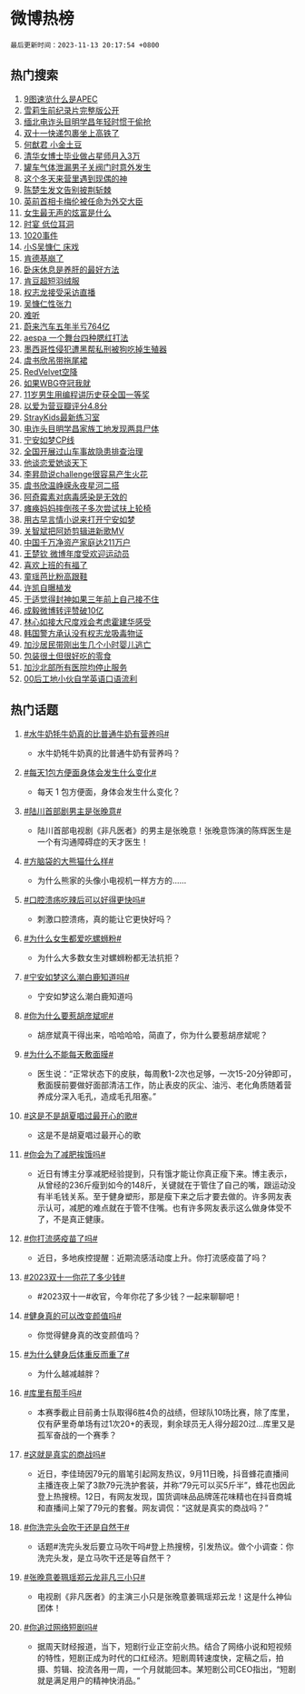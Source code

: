# 微博热榜

`最后更新时间：2023-11-13 20:17:54 +0800`

## 热门搜索

1. [9图速览什么是APEC](https://m.weibo.cn/search?containerid=100103type%3D1%26t%3D10%26q%3D%239%E5%9B%BE%E9%80%9F%E8%A7%88%E4%BB%80%E4%B9%88%E6%98%AFAPEC%23&stream_entry_id=51&isnewpage=1&extparam=seat%3D1%26q%3D%25239%25E5%259B%25BE%25E9%2580%259F%25E8%25A7%2588%25E4%25BB%2580%25E4%25B9%2588%25E6%2598%25AFAPEC%2523%26filter_type%3Drealtimehot%26cate%3D10103%26dgr%3D0%26stream_entry_id%3D51%26c_type%3D51%26pos%3D0%26display_time%3D1699877872%26pre_seqid%3D1699877872639011538199)
1. [雪莉生前纪录片完整版公开](https://m.weibo.cn/search?containerid=100103type%3D1%26t%3D10%26q%3D%23%E9%9B%AA%E8%8E%89%E7%94%9F%E5%89%8D%E7%BA%AA%E5%BD%95%E7%89%87%E5%AE%8C%E6%95%B4%E7%89%88%E5%85%AC%E5%BC%80%23&stream_entry_id=31&isnewpage=1&extparam=seat%3D1%26filter_type%3Drealtimehot%26lcate%3D5001%26realpos%3D1%26c_type%3D31%26q%3D%2523%25E9%259B%25AA%25E8%258E%2589%25E7%2594%259F%25E5%2589%258D%25E7%25BA%25AA%25E5%25BD%2595%25E7%2589%2587%25E5%25AE%258C%25E6%2595%25B4%25E7%2589%2588%25E5%2585%25AC%25E5%25BC%2580%2523%26dgr%3D0%26cate%3D5001%26band_rank%3D1%26stream_entry_id%3D31%26flag%3D1%26pos%3D0%26display_time%3D1699877872%26pre_seqid%3D1699877872639011538199)
1. [缅北电诈头目明学昌年轻时惯于偷抢](https://m.weibo.cn/search?containerid=100103type%3D1%26t%3D10%26q%3D%23%E7%BC%85%E5%8C%97%E7%94%B5%E8%AF%88%E5%A4%B4%E7%9B%AE%E6%98%8E%E5%AD%A6%E6%98%8C%E5%B9%B4%E8%BD%BB%E6%97%B6%E6%83%AF%E4%BA%8E%E5%81%B7%E6%8A%A2%23&stream_entry_id=31&isnewpage=1&extparam=seat%3D1%26filter_type%3Drealtimehot%26lcate%3D5001%26realpos%3D2%26c_type%3D31%26q%3D%2523%25E7%25BC%2585%25E5%258C%2597%25E7%2594%25B5%25E8%25AF%2588%25E5%25A4%25B4%25E7%259B%25AE%25E6%2598%258E%25E5%25AD%25A6%25E6%2598%258C%25E5%25B9%25B4%25E8%25BD%25BB%25E6%2597%25B6%25E6%2583%25AF%25E4%25BA%258E%25E5%2581%25B7%25E6%258A%25A2%2523%26dgr%3D0%26cate%3D5001%26band_rank%3D2%26stream_entry_id%3D31%26flag%3D1%26pos%3D1%26display_time%3D1699877872%26pre_seqid%3D1699877872639011538199)
1. [双十一快递包裹坐上高铁了](https://m.weibo.cn/search?containerid=100103type%3D1%26t%3D10%26q%3D%23%E5%8F%8C%E5%8D%81%E4%B8%80%E5%BF%AB%E9%80%92%E5%8C%85%E8%A3%B9%E5%9D%90%E4%B8%8A%E9%AB%98%E9%93%81%E4%BA%86%23&stream_entry_id=31&isnewpage=1&extparam=seat%3D1%26filter_type%3Drealtimehot%26lcate%3D5001%26realpos%3D3%26c_type%3D31%26q%3D%2523%25E5%258F%258C%25E5%258D%2581%25E4%25B8%2580%25E5%25BF%25AB%25E9%2580%2592%25E5%258C%2585%25E8%25A3%25B9%25E5%259D%2590%25E4%25B8%258A%25E9%25AB%2598%25E9%2593%2581%25E4%25BA%2586%2523%26dgr%3D0%26cate%3D5001%26band_rank%3D3%26stream_entry_id%3D31%26flag%3D0%26pos%3D2%26display_time%3D1699877872%26pre_seqid%3D1699877872639011538199)
1. [何猷君 小金土豆](https://m.weibo.cn/search?containerid=100103type%3D1%26t%3D10%26q%3D%E4%BD%95%E7%8C%B7%E5%90%9B+%E5%B0%8F%E9%87%91%E5%9C%9F%E8%B1%86&stream_entry_id=31&isnewpage=1&extparam=seat%3D1%26filter_type%3Drealtimehot%26lcate%3D5001%26realpos%3D4%26c_type%3D31%26q%3D%25E4%25BD%2595%25E7%258C%25B7%25E5%2590%259B%2520%25E5%25B0%258F%25E9%2587%2591%25E5%259C%259F%25E8%25B1%2586%26dgr%3D0%26cate%3D5001%26band_rank%3D4%26stream_entry_id%3D31%26flag%3D1%26pos%3D3%26display_time%3D1699877872%26pre_seqid%3D1699877872639011538199)
1. [清华女博士毕业做占星师月入3万](https://m.weibo.cn/search?containerid=100103type%3D1%26t%3D10%26q%3D%23%E6%B8%85%E5%8D%8E%E5%A5%B3%E5%8D%9A%E5%A3%AB%E6%AF%95%E4%B8%9A%E5%81%9A%E5%8D%A0%E6%98%9F%E5%B8%88%E6%9C%88%E5%85%A53%E4%B8%87%23&stream_entry_id=31&isnewpage=1&extparam=seat%3D1%26filter_type%3Drealtimehot%26lcate%3D5001%26realpos%3D5%26c_type%3D31%26q%3D%2523%25E6%25B8%2585%25E5%258D%258E%25E5%25A5%25B3%25E5%258D%259A%25E5%25A3%25AB%25E6%25AF%2595%25E4%25B8%259A%25E5%2581%259A%25E5%258D%25A0%25E6%2598%259F%25E5%25B8%2588%25E6%259C%2588%25E5%2585%25A53%25E4%25B8%2587%2523%26dgr%3D0%26cate%3D5001%26band_rank%3D5%26stream_entry_id%3D31%26flag%3D2%26pos%3D4%26display_time%3D1699877872%26pre_seqid%3D1699877872639011538199)
1. [罐车气体泄漏男子关阀门时意外发生](https://m.weibo.cn/search?containerid=100103type%3D1%26t%3D10%26q%3D%23%E7%BD%90%E8%BD%A6%E6%B0%94%E4%BD%93%E6%B3%84%E6%BC%8F%E7%94%B7%E5%AD%90%E5%85%B3%E9%98%80%E9%97%A8%E6%97%B6%E6%84%8F%E5%A4%96%E5%8F%91%E7%94%9F%23&stream_entry_id=31&isnewpage=1&extparam=seat%3D1%26filter_type%3Drealtimehot%26lcate%3D5001%26realpos%3D6%26c_type%3D31%26q%3D%2523%25E7%25BD%2590%25E8%25BD%25A6%25E6%25B0%2594%25E4%25BD%2593%25E6%25B3%2584%25E6%25BC%258F%25E7%2594%25B7%25E5%25AD%2590%25E5%2585%25B3%25E9%2598%2580%25E9%2597%25A8%25E6%2597%25B6%25E6%2584%258F%25E5%25A4%2596%25E5%258F%2591%25E7%2594%259F%2523%26dgr%3D0%26cate%3D5001%26band_rank%3D6%26stream_entry_id%3D31%26flag%3D1%26pos%3D5%26display_time%3D1699877872%26pre_seqid%3D1699877872639011538199)
1. [这个冬天来营里遇到现偶的神](https://m.weibo.cn/search?containerid=100103type%3D1%26t%3D10%26q%3D%23%E8%BF%99%E4%B8%AA%E5%86%AC%E5%A4%A9%E6%9D%A5%E8%90%A5%E9%87%8C%E9%81%87%E5%88%B0%E7%8E%B0%E5%81%B6%E7%9A%84%E7%A5%9E%23&stream_entry_id=31&isnewpage=1&extparam=seat%3D1%26filter_type%3Drealtimehot%26lcate%3D5001%26adid%3D211419%26c_type%3D31%26q%3D%2523%25E8%25BF%2599%25E4%25B8%25AA%25E5%2586%25AC%25E5%25A4%25A9%25E6%259D%25A5%25E8%2590%25A5%25E9%2587%258C%25E9%2581%2587%25E5%2588%25B0%25E7%258E%25B0%25E5%2581%25B6%25E7%259A%2584%25E7%25A5%259E%2523%26dgr%3D0%26cate%3D5001%26band_rank%3D7%26stream_entry_id%3D31%26is_ad_pos%3D1%26pos%3D6%26display_time%3D1699877872%26pre_seqid%3D1699877872639011538199)
1. [陈楚生发文告别披荆斩棘](https://m.weibo.cn/search?containerid=100103type%3D1%26t%3D10%26q%3D%23%E9%99%88%E6%A5%9A%E7%94%9F%E5%8F%91%E6%96%87%E5%91%8A%E5%88%AB%E6%8A%AB%E8%8D%86%E6%96%A9%E6%A3%98%23&stream_entry_id=31&isnewpage=1&extparam=seat%3D1%26filter_type%3Drealtimehot%26lcate%3D5001%26realpos%3D7%26c_type%3D31%26q%3D%2523%25E9%2599%2588%25E6%25A5%259A%25E7%2594%259F%25E5%258F%2591%25E6%2596%2587%25E5%2591%258A%25E5%2588%25AB%25E6%258A%25AB%25E8%258D%2586%25E6%2596%25A9%25E6%25A3%2598%2523%26dgr%3D0%26cate%3D5001%26band_rank%3D7%26stream_entry_id%3D31%26flag%3D1%26pos%3D7%26display_time%3D1699877872%26pre_seqid%3D1699877872639011538199)
1. [英前首相卡梅伦被任命为外交大臣](https://m.weibo.cn/search?containerid=100103type%3D1%26t%3D10%26q%3D%23%E8%8B%B1%E5%89%8D%E9%A6%96%E7%9B%B8%E5%8D%A1%E6%A2%85%E4%BC%A6%E8%A2%AB%E4%BB%BB%E5%91%BD%E4%B8%BA%E5%A4%96%E4%BA%A4%E5%A4%A7%E8%87%A3%23&stream_entry_id=31&isnewpage=1&extparam=seat%3D1%26filter_type%3Drealtimehot%26lcate%3D5001%26realpos%3D8%26c_type%3D31%26q%3D%2523%25E8%258B%25B1%25E5%2589%258D%25E9%25A6%2596%25E7%259B%25B8%25E5%258D%25A1%25E6%25A2%2585%25E4%25BC%25A6%25E8%25A2%25AB%25E4%25BB%25BB%25E5%2591%25BD%25E4%25B8%25BA%25E5%25A4%2596%25E4%25BA%25A4%25E5%25A4%25A7%25E8%2587%25A3%2523%26dgr%3D0%26cate%3D5001%26band_rank%3D8%26stream_entry_id%3D31%26flag%3D1%26pos%3D8%26display_time%3D1699877872%26pre_seqid%3D1699877872639011538199)
1. [女生最无声的炫富是什么](https://m.weibo.cn/search?containerid=100103type%3D1%26t%3D10%26q%3D%E5%A5%B3%E7%94%9F%E6%9C%80%E6%97%A0%E5%A3%B0%E7%9A%84%E7%82%AB%E5%AF%8C%E6%98%AF%E4%BB%80%E4%B9%88&stream_entry_id=31&isnewpage=1&extparam=seat%3D1%26filter_type%3Drealtimehot%26lcate%3D5001%26realpos%3D9%26c_type%3D31%26q%3D%25E5%25A5%25B3%25E7%2594%259F%25E6%259C%2580%25E6%2597%25A0%25E5%25A3%25B0%25E7%259A%2584%25E7%2582%25AB%25E5%25AF%258C%25E6%2598%25AF%25E4%25BB%2580%25E4%25B9%2588%26dgr%3D0%26cate%3D5001%26band_rank%3D9%26stream_entry_id%3D31%26flag%3D1%26pos%3D9%26display_time%3D1699877872%26pre_seqid%3D1699877872639011538199)
1. [时宴 低位耳洞](https://m.weibo.cn/search?containerid=100103type%3D1%26t%3D10%26q%3D%E6%97%B6%E5%AE%B4+%E4%BD%8E%E4%BD%8D%E8%80%B3%E6%B4%9E&stream_entry_id=31&isnewpage=1&extparam=seat%3D1%26filter_type%3Drealtimehot%26lcate%3D5001%26realpos%3D10%26c_type%3D31%26q%3D%25E6%2597%25B6%25E5%25AE%25B4%2520%25E4%25BD%258E%25E4%25BD%258D%25E8%2580%25B3%25E6%25B4%259E%26dgr%3D0%26cate%3D5001%26band_rank%3D10%26stream_entry_id%3D31%26flag%3D1%26pos%3D10%26display_time%3D1699877872%26pre_seqid%3D1699877872639011538199)
1. [1020事件](https://m.weibo.cn/search?containerid=100103type%3D1%26t%3D10%26q%3D1020%E4%BA%8B%E4%BB%B6&stream_entry_id=31&isnewpage=1&extparam=seat%3D1%26filter_type%3Drealtimehot%26lcate%3D5001%26realpos%3D11%26c_type%3D31%26q%3D1020%25E4%25BA%258B%25E4%25BB%25B6%26dgr%3D0%26cate%3D5001%26band_rank%3D11%26stream_entry_id%3D31%26flag%3D2%26pos%3D11%26display_time%3D1699877872%26pre_seqid%3D1699877872639011538199)
1. [小S吴慷仁 床戏](https://m.weibo.cn/search?containerid=100103type%3D1%26t%3D10%26q%3D%E5%B0%8FS%E5%90%B4%E6%85%B7%E4%BB%81+%E5%BA%8A%E6%88%8F&stream_entry_id=31&isnewpage=1&extparam=seat%3D1%26filter_type%3Drealtimehot%26lcate%3D5001%26realpos%3D12%26c_type%3D31%26q%3D%25E5%25B0%258FS%25E5%2590%25B4%25E6%2585%25B7%25E4%25BB%2581%2520%25E5%25BA%258A%25E6%2588%258F%26dgr%3D0%26cate%3D5001%26band_rank%3D12%26stream_entry_id%3D31%26flag%3D2%26pos%3D12%26display_time%3D1699877872%26pre_seqid%3D1699877872639011538199)
1. [肯德基崩了](https://m.weibo.cn/search?containerid=100103type%3D1%26t%3D10%26q%3D%E8%82%AF%E5%BE%B7%E5%9F%BA%E5%B4%A9%E4%BA%86&stream_entry_id=31&isnewpage=1&extparam=seat%3D1%26filter_type%3Drealtimehot%26lcate%3D5001%26realpos%3D13%26c_type%3D31%26q%3D%25E8%2582%25AF%25E5%25BE%25B7%25E5%259F%25BA%25E5%25B4%25A9%25E4%25BA%2586%26dgr%3D0%26cate%3D5001%26band_rank%3D13%26stream_entry_id%3D31%26flag%3D0%26pos%3D13%26display_time%3D1699877872%26pre_seqid%3D1699877872639011538199)
1. [卧床休息是养肝的最好方法](https://m.weibo.cn/search?containerid=100103type%3D1%26t%3D10%26q%3D%23%E5%8D%A7%E5%BA%8A%E4%BC%91%E6%81%AF%E6%98%AF%E5%85%BB%E8%82%9D%E7%9A%84%E6%9C%80%E5%A5%BD%E6%96%B9%E6%B3%95%23&stream_entry_id=31&isnewpage=1&extparam=seat%3D1%26filter_type%3Drealtimehot%26lcate%3D5001%26realpos%3D14%26c_type%3D31%26q%3D%2523%25E5%258D%25A7%25E5%25BA%258A%25E4%25BC%2591%25E6%2581%25AF%25E6%2598%25AF%25E5%2585%25BB%25E8%2582%259D%25E7%259A%2584%25E6%259C%2580%25E5%25A5%25BD%25E6%2596%25B9%25E6%25B3%2595%2523%26dgr%3D0%26cate%3D5001%26band_rank%3D14%26stream_entry_id%3D31%26flag%3D1%26pos%3D14%26display_time%3D1699877872%26pre_seqid%3D1699877872639011538199)
1. [肯豆超短羽绒服](https://m.weibo.cn/search?containerid=100103type%3D1%26t%3D10%26q%3D%E8%82%AF%E8%B1%86%E8%B6%85%E7%9F%AD%E7%BE%BD%E7%BB%92%E6%9C%8D&stream_entry_id=31&isnewpage=1&extparam=seat%3D1%26filter_type%3Drealtimehot%26lcate%3D5001%26realpos%3D15%26c_type%3D31%26q%3D%25E8%2582%25AF%25E8%25B1%2586%25E8%25B6%2585%25E7%259F%25AD%25E7%25BE%25BD%25E7%25BB%2592%25E6%259C%258D%26dgr%3D0%26cate%3D5001%26band_rank%3D15%26stream_entry_id%3D31%26flag%3D1%26pos%3D15%26display_time%3D1699877872%26pre_seqid%3D1699877872639011538199)
1. [权志龙接受采访直播](https://m.weibo.cn/search?containerid=100103type%3D1%26t%3D10%26q%3D%23%E6%9D%83%E5%BF%97%E9%BE%99%E6%8E%A5%E5%8F%97%E9%87%87%E8%AE%BF%E7%9B%B4%E6%92%AD%23&stream_entry_id=31&isnewpage=1&extparam=seat%3D1%26filter_type%3Drealtimehot%26lcate%3D5001%26realpos%3D16%26c_type%3D31%26q%3D%2523%25E6%259D%2583%25E5%25BF%2597%25E9%25BE%2599%25E6%258E%25A5%25E5%258F%2597%25E9%2587%2587%25E8%25AE%25BF%25E7%259B%25B4%25E6%2592%25AD%2523%26dgr%3D0%26cate%3D5001%26band_rank%3D16%26stream_entry_id%3D31%26flag%3D1%26pos%3D16%26display_time%3D1699877872%26pre_seqid%3D1699877872639011538199)
1. [吴慷仁性张力](https://m.weibo.cn/search?containerid=100103type%3D1%26t%3D10%26q%3D%E5%90%B4%E6%85%B7%E4%BB%81%E6%80%A7%E5%BC%A0%E5%8A%9B&stream_entry_id=31&isnewpage=1&extparam=seat%3D1%26filter_type%3Drealtimehot%26lcate%3D5001%26realpos%3D17%26c_type%3D31%26q%3D%25E5%2590%25B4%25E6%2585%25B7%25E4%25BB%2581%25E6%2580%25A7%25E5%25BC%25A0%25E5%258A%259B%26dgr%3D0%26cate%3D5001%26band_rank%3D17%26stream_entry_id%3D31%26flag%3D1%26pos%3D17%26display_time%3D1699877872%26pre_seqid%3D1699877872639011538199)
1. [难听](https://m.weibo.cn/search?containerid=100103type%3D1%26t%3D10%26q%3D%E9%9A%BE%E5%90%AC&stream_entry_id=31&isnewpage=1&extparam=seat%3D1%26filter_type%3Drealtimehot%26lcate%3D5001%26realpos%3D18%26c_type%3D31%26q%3D%25E9%259A%25BE%25E5%2590%25AC%26dgr%3D0%26cate%3D5001%26band_rank%3D18%26stream_entry_id%3D31%26flag%3D0%26pos%3D18%26display_time%3D1699877872%26pre_seqid%3D1699877872639011538199)
1. [蔚来汽车五年半亏764亿](https://m.weibo.cn/search?containerid=100103type%3D1%26t%3D10%26q%3D%23%E8%94%9A%E6%9D%A5%E6%B1%BD%E8%BD%A6%E4%BA%94%E5%B9%B4%E5%8D%8A%E4%BA%8F764%E4%BA%BF%23&stream_entry_id=31&isnewpage=1&extparam=seat%3D1%26filter_type%3Drealtimehot%26lcate%3D5001%26realpos%3D19%26c_type%3D31%26q%3D%2523%25E8%2594%259A%25E6%259D%25A5%25E6%25B1%25BD%25E8%25BD%25A6%25E4%25BA%2594%25E5%25B9%25B4%25E5%258D%258A%25E4%25BA%258F764%25E4%25BA%25BF%2523%26dgr%3D0%26cate%3D5001%26band_rank%3D19%26stream_entry_id%3D31%26flag%3D1%26pos%3D19%26display_time%3D1699877872%26pre_seqid%3D1699877872639011538199)
1. [aespa 一个舞台四种腮红打法](https://m.weibo.cn/search?containerid=100103type%3D1%26t%3D10%26q%3Daespa+%E4%B8%80%E4%B8%AA%E8%88%9E%E5%8F%B0%E5%9B%9B%E7%A7%8D%E8%85%AE%E7%BA%A2%E6%89%93%E6%B3%95&stream_entry_id=31&isnewpage=1&extparam=seat%3D1%26filter_type%3Drealtimehot%26lcate%3D5001%26realpos%3D20%26c_type%3D31%26q%3Daespa%2520%25E4%25B8%2580%25E4%25B8%25AA%25E8%2588%259E%25E5%258F%25B0%25E5%259B%259B%25E7%25A7%258D%25E8%2585%25AE%25E7%25BA%25A2%25E6%2589%2593%25E6%25B3%2595%26dgr%3D0%26cate%3D5001%26band_rank%3D20%26stream_entry_id%3D31%26flag%3D1%26pos%3D20%26display_time%3D1699877872%26pre_seqid%3D1699877872639011538199)
1. [墨西哥性侵犯遭黑帮私刑被狗吃掉生殖器](https://m.weibo.cn/search?containerid=100103type%3D1%26t%3D10%26q%3D%23%E5%A2%A8%E8%A5%BF%E5%93%A5%E6%80%A7%E4%BE%B5%E7%8A%AF%E9%81%AD%E9%BB%91%E5%B8%AE%E7%A7%81%E5%88%91%E8%A2%AB%E7%8B%97%E5%90%83%E6%8E%89%E7%94%9F%E6%AE%96%E5%99%A8%23&stream_entry_id=31&isnewpage=1&extparam=seat%3D1%26filter_type%3Drealtimehot%26lcate%3D5001%26realpos%3D21%26c_type%3D31%26q%3D%2523%25E5%25A2%25A8%25E8%25A5%25BF%25E5%2593%25A5%25E6%2580%25A7%25E4%25BE%25B5%25E7%258A%25AF%25E9%2581%25AD%25E9%25BB%2591%25E5%25B8%25AE%25E7%25A7%2581%25E5%2588%2591%25E8%25A2%25AB%25E7%258B%2597%25E5%2590%2583%25E6%258E%2589%25E7%2594%259F%25E6%25AE%2596%25E5%2599%25A8%2523%26dgr%3D0%26cate%3D5001%26band_rank%3D21%26stream_entry_id%3D31%26flag%3D2%26pos%3D21%26display_time%3D1699877872%26pre_seqid%3D1699877872639011538199)
1. [虞书欣吊带拖尾裙](https://m.weibo.cn/search?containerid=100103type%3D1%26t%3D10%26q%3D%23%E8%99%9E%E4%B9%A6%E6%AC%A3%E5%90%8A%E5%B8%A6%E6%8B%96%E5%B0%BE%E8%A3%99%23&stream_entry_id=31&isnewpage=1&extparam=seat%3D1%26filter_type%3Drealtimehot%26lcate%3D5001%26realpos%3D22%26c_type%3D31%26q%3D%2523%25E8%2599%259E%25E4%25B9%25A6%25E6%25AC%25A3%25E5%2590%258A%25E5%25B8%25A6%25E6%258B%2596%25E5%25B0%25BE%25E8%25A3%2599%2523%26dgr%3D0%26cate%3D5001%26band_rank%3D22%26stream_entry_id%3D31%26flag%3D1%26pos%3D22%26display_time%3D1699877872%26pre_seqid%3D1699877872639011538199)
1. [RedVelvet空降](https://m.weibo.cn/search?containerid=100103type%3D1%26t%3D10%26q%3DRedVelvet%E7%A9%BA%E9%99%8D&stream_entry_id=31&isnewpage=1&extparam=seat%3D1%26filter_type%3Drealtimehot%26lcate%3D5001%26realpos%3D23%26c_type%3D31%26q%3DRedVelvet%25E7%25A9%25BA%25E9%2599%258D%26dgr%3D0%26cate%3D5001%26band_rank%3D23%26stream_entry_id%3D31%26flag%3D0%26pos%3D23%26display_time%3D1699877872%26pre_seqid%3D1699877872639011538199)
1. [如果WBG夺冠我就](https://m.weibo.cn/search?containerid=100103type%3D1%26t%3D10%26q%3D%23%E5%A6%82%E6%9E%9CWBG%E5%A4%BA%E5%86%A0%E6%88%91%E5%B0%B1%23&stream_entry_id=31&isnewpage=1&extparam=seat%3D1%26filter_type%3Drealtimehot%26lcate%3D5001%26realpos%3D24%26c_type%3D31%26q%3D%2523%25E5%25A6%2582%25E6%259E%259CWBG%25E5%25A4%25BA%25E5%2586%25A0%25E6%2588%2591%25E5%25B0%25B1%2523%26dgr%3D0%26cate%3D5001%26band_rank%3D24%26stream_entry_id%3D31%26flag%3D0%26pos%3D24%26display_time%3D1699877872%26pre_seqid%3D1699877872639011538199)
1. [11岁男生用编程讲历史获全国一等奖](https://m.weibo.cn/search?containerid=100103type%3D1%26t%3D10%26q%3D%2311%E5%B2%81%E7%94%B7%E7%94%9F%E7%94%A8%E7%BC%96%E7%A8%8B%E8%AE%B2%E5%8E%86%E5%8F%B2%E8%8E%B7%E5%85%A8%E5%9B%BD%E4%B8%80%E7%AD%89%E5%A5%96%23&stream_entry_id=31&isnewpage=1&extparam=seat%3D1%26filter_type%3Drealtimehot%26lcate%3D5001%26realpos%3D25%26c_type%3D31%26q%3D%252311%25E5%25B2%2581%25E7%2594%25B7%25E7%2594%259F%25E7%2594%25A8%25E7%25BC%2596%25E7%25A8%258B%25E8%25AE%25B2%25E5%258E%2586%25E5%258F%25B2%25E8%258E%25B7%25E5%2585%25A8%25E5%259B%25BD%25E4%25B8%2580%25E7%25AD%2589%25E5%25A5%2596%2523%26dgr%3D0%26cate%3D5001%26band_rank%3D25%26stream_entry_id%3D31%26flag%3D32768%26pos%3D25%26display_time%3D1699877872%26pre_seqid%3D1699877872639011538199)
1. [以爱为营豆瓣评分4.8分](https://m.weibo.cn/search?containerid=100103type%3D1%26t%3D10%26q%3D%23%E4%BB%A5%E7%88%B1%E4%B8%BA%E8%90%A5%E8%B1%86%E7%93%A3%E8%AF%84%E5%88%864.8%E5%88%86%23&stream_entry_id=31&isnewpage=1&extparam=seat%3D1%26filter_type%3Drealtimehot%26lcate%3D5001%26realpos%3D26%26c_type%3D31%26q%3D%2523%25E4%25BB%25A5%25E7%2588%25B1%25E4%25B8%25BA%25E8%2590%25A5%25E8%25B1%2586%25E7%2593%25A3%25E8%25AF%2584%25E5%2588%25864.8%25E5%2588%2586%2523%26dgr%3D0%26cate%3D5001%26band_rank%3D26%26stream_entry_id%3D31%26flag%3D0%26pos%3D26%26display_time%3D1699877872%26pre_seqid%3D1699877872639011538199)
1. [StrayKids最新练习室](https://m.weibo.cn/search?containerid=100103type%3D1%26t%3D10%26q%3DStrayKids%E6%9C%80%E6%96%B0%E7%BB%83%E4%B9%A0%E5%AE%A4&stream_entry_id=31&isnewpage=1&extparam=seat%3D1%26filter_type%3Drealtimehot%26lcate%3D5001%26realpos%3D27%26c_type%3D31%26q%3DStrayKids%25E6%259C%2580%25E6%2596%25B0%25E7%25BB%2583%25E4%25B9%25A0%25E5%25AE%25A4%26dgr%3D0%26cate%3D5001%26band_rank%3D27%26stream_entry_id%3D31%26flag%3D1%26pos%3D27%26display_time%3D1699877872%26pre_seqid%3D1699877872639011538199)
1. [电诈头目明学昌家族工地发现两具尸体](https://m.weibo.cn/search?containerid=100103type%3D1%26t%3D10%26q%3D%23%E7%94%B5%E8%AF%88%E5%A4%B4%E7%9B%AE%E6%98%8E%E5%AD%A6%E6%98%8C%E5%AE%B6%E6%97%8F%E5%B7%A5%E5%9C%B0%E5%8F%91%E7%8E%B0%E4%B8%A4%E5%85%B7%E5%B0%B8%E4%BD%93%23&stream_entry_id=31&isnewpage=1&extparam=seat%3D1%26filter_type%3Drealtimehot%26lcate%3D5001%26realpos%3D28%26c_type%3D31%26q%3D%2523%25E7%2594%25B5%25E8%25AF%2588%25E5%25A4%25B4%25E7%259B%25AE%25E6%2598%258E%25E5%25AD%25A6%25E6%2598%258C%25E5%25AE%25B6%25E6%2597%258F%25E5%25B7%25A5%25E5%259C%25B0%25E5%258F%2591%25E7%258E%25B0%25E4%25B8%25A4%25E5%2585%25B7%25E5%25B0%25B8%25E4%25BD%2593%2523%26dgr%3D0%26cate%3D5001%26band_rank%3D28%26stream_entry_id%3D31%26flag%3D0%26pos%3D28%26display_time%3D1699877872%26pre_seqid%3D1699877872639011538199)
1. [宁安如梦CP线](https://m.weibo.cn/search?containerid=100103type%3D1%26t%3D10%26q%3D%23%E5%AE%81%E5%AE%89%E5%A6%82%E6%A2%A6CP%E7%BA%BF%23&stream_entry_id=31&isnewpage=1&extparam=seat%3D1%26filter_type%3Drealtimehot%26lcate%3D5001%26realpos%3D29%26c_type%3D31%26q%3D%2523%25E5%25AE%2581%25E5%25AE%2589%25E5%25A6%2582%25E6%25A2%25A6CP%25E7%25BA%25BF%2523%26dgr%3D0%26cate%3D5001%26band_rank%3D29%26stream_entry_id%3D31%26flag%3D1%26pos%3D29%26display_time%3D1699877872%26pre_seqid%3D1699877872639011538199)
1. [全国开展过山车事故隐患排查治理](https://m.weibo.cn/search?containerid=100103type%3D1%26t%3D10%26q%3D%23%E5%85%A8%E5%9B%BD%E5%BC%80%E5%B1%95%E8%BF%87%E5%B1%B1%E8%BD%A6%E4%BA%8B%E6%95%85%E9%9A%90%E6%82%A3%E6%8E%92%E6%9F%A5%E6%B2%BB%E7%90%86%23&stream_entry_id=31&isnewpage=1&extparam=seat%3D1%26filter_type%3Drealtimehot%26lcate%3D5001%26realpos%3D30%26c_type%3D31%26q%3D%2523%25E5%2585%25A8%25E5%259B%25BD%25E5%25BC%2580%25E5%25B1%2595%25E8%25BF%2587%25E5%25B1%25B1%25E8%25BD%25A6%25E4%25BA%258B%25E6%2595%2585%25E9%259A%2590%25E6%2582%25A3%25E6%258E%2592%25E6%259F%25A5%25E6%25B2%25BB%25E7%2590%2586%2523%26dgr%3D0%26cate%3D5001%26band_rank%3D30%26stream_entry_id%3D31%26flag%3D1%26pos%3D30%26display_time%3D1699877872%26pre_seqid%3D1699877872639011538199)
1. [他谈恋爱她谈天下](https://m.weibo.cn/search?containerid=100103type%3D1%26t%3D10%26q%3D%23%E4%BB%96%E8%B0%88%E6%81%8B%E7%88%B1%E5%A5%B9%E8%B0%88%E5%A4%A9%E4%B8%8B%23&stream_entry_id=31&isnewpage=1&extparam=seat%3D1%26filter_type%3Drealtimehot%26lcate%3D5001%26realpos%3D31%26c_type%3D31%26q%3D%2523%25E4%25BB%2596%25E8%25B0%2588%25E6%2581%258B%25E7%2588%25B1%25E5%25A5%25B9%25E8%25B0%2588%25E5%25A4%25A9%25E4%25B8%258B%2523%26dgr%3D0%26cate%3D5001%26band_rank%3D31%26stream_entry_id%3D31%26flag%3D0%26pos%3D31%26display_time%3D1699877872%26pre_seqid%3D1699877872639011538199)
1. [李昇勋说challenge很容易产生火花](https://m.weibo.cn/search?containerid=100103type%3D1%26t%3D10%26q%3D%23%E6%9D%8E%E6%98%87%E5%8B%8B%E8%AF%B4challenge%E5%BE%88%E5%AE%B9%E6%98%93%E4%BA%A7%E7%94%9F%E7%81%AB%E8%8A%B1%23&stream_entry_id=31&isnewpage=1&extparam=seat%3D1%26filter_type%3Drealtimehot%26lcate%3D5001%26realpos%3D32%26c_type%3D31%26q%3D%2523%25E6%259D%258E%25E6%2598%2587%25E5%258B%258B%25E8%25AF%25B4challenge%25E5%25BE%2588%25E5%25AE%25B9%25E6%2598%2593%25E4%25BA%25A7%25E7%2594%259F%25E7%2581%25AB%25E8%258A%25B1%2523%26dgr%3D0%26cate%3D5001%26band_rank%3D32%26stream_entry_id%3D31%26flag%3D1%26pos%3D32%26display_time%3D1699877872%26pre_seqid%3D1699877872639011538199)
1. [虞书欣温峥嵘永夜星河二搭](https://m.weibo.cn/search?containerid=100103type%3D1%26t%3D10%26q%3D%23%E8%99%9E%E4%B9%A6%E6%AC%A3%E6%B8%A9%E5%B3%A5%E5%B5%98%E6%B0%B8%E5%A4%9C%E6%98%9F%E6%B2%B3%E4%BA%8C%E6%90%AD%23&stream_entry_id=31&isnewpage=1&extparam=seat%3D1%26filter_type%3Drealtimehot%26lcate%3D5001%26realpos%3D33%26c_type%3D31%26q%3D%2523%25E8%2599%259E%25E4%25B9%25A6%25E6%25AC%25A3%25E6%25B8%25A9%25E5%25B3%25A5%25E5%25B5%2598%25E6%25B0%25B8%25E5%25A4%259C%25E6%2598%259F%25E6%25B2%25B3%25E4%25BA%258C%25E6%2590%25AD%2523%26dgr%3D0%26cate%3D5001%26band_rank%3D33%26stream_entry_id%3D31%26flag%3D1%26pos%3D33%26display_time%3D1699877872%26pre_seqid%3D1699877872639011538199)
1. [阿奇霉素对病毒感染是无效的](https://m.weibo.cn/search?containerid=100103type%3D1%26t%3D10%26q%3D%23%E9%98%BF%E5%A5%87%E9%9C%89%E7%B4%A0%E5%AF%B9%E7%97%85%E6%AF%92%E6%84%9F%E6%9F%93%E6%98%AF%E6%97%A0%E6%95%88%E7%9A%84%23&stream_entry_id=31&isnewpage=1&extparam=seat%3D1%26filter_type%3Drealtimehot%26lcate%3D5001%26realpos%3D34%26c_type%3D31%26q%3D%2523%25E9%2598%25BF%25E5%25A5%2587%25E9%259C%2589%25E7%25B4%25A0%25E5%25AF%25B9%25E7%2597%2585%25E6%25AF%2592%25E6%2584%259F%25E6%259F%2593%25E6%2598%25AF%25E6%2597%25A0%25E6%2595%2588%25E7%259A%2584%2523%26dgr%3D0%26cate%3D5001%26band_rank%3D34%26stream_entry_id%3D31%26flag%3D0%26pos%3D34%26display_time%3D1699877872%26pre_seqid%3D1699877872639011538199)
1. [瘫痪妈妈摔倒孩子多次尝试扶上轮椅](https://m.weibo.cn/search?containerid=100103type%3D1%26t%3D10%26q%3D%23%E7%98%AB%E7%97%AA%E5%A6%88%E5%A6%88%E6%91%94%E5%80%92%E5%AD%A9%E5%AD%90%E5%A4%9A%E6%AC%A1%E5%B0%9D%E8%AF%95%E6%89%B6%E4%B8%8A%E8%BD%AE%E6%A4%85%23&stream_entry_id=31&isnewpage=1&extparam=seat%3D1%26filter_type%3Drealtimehot%26lcate%3D5001%26realpos%3D35%26c_type%3D31%26q%3D%2523%25E7%2598%25AB%25E7%2597%25AA%25E5%25A6%2588%25E5%25A6%2588%25E6%2591%2594%25E5%2580%2592%25E5%25AD%25A9%25E5%25AD%2590%25E5%25A4%259A%25E6%25AC%25A1%25E5%25B0%259D%25E8%25AF%2595%25E6%2589%25B6%25E4%25B8%258A%25E8%25BD%25AE%25E6%25A4%2585%2523%26dgr%3D0%26cate%3D5001%26band_rank%3D35%26stream_entry_id%3D31%26flag%3D32768%26pos%3D35%26display_time%3D1699877872%26pre_seqid%3D1699877872639011538199)
1. [用古早言情小说来打开宁安如梦](https://m.weibo.cn/search?containerid=100103type%3D1%26t%3D10%26q%3D%23%E7%94%A8%E5%8F%A4%E6%97%A9%E8%A8%80%E6%83%85%E5%B0%8F%E8%AF%B4%E6%9D%A5%E6%89%93%E5%BC%80%E5%AE%81%E5%AE%89%E5%A6%82%E6%A2%A6%23&stream_entry_id=31&isnewpage=1&extparam=seat%3D1%26filter_type%3Drealtimehot%26lcate%3D5001%26realpos%3D36%26c_type%3D31%26q%3D%2523%25E7%2594%25A8%25E5%258F%25A4%25E6%2597%25A9%25E8%25A8%2580%25E6%2583%2585%25E5%25B0%258F%25E8%25AF%25B4%25E6%259D%25A5%25E6%2589%2593%25E5%25BC%2580%25E5%25AE%2581%25E5%25AE%2589%25E5%25A6%2582%25E6%25A2%25A6%2523%26dgr%3D0%26cate%3D5001%26band_rank%3D36%26stream_entry_id%3D31%26flag%3D1%26pos%3D36%26display_time%3D1699877872%26pre_seqid%3D1699877872639011538199)
1. [关智斌把阿娇剪辑进新歌MV](https://m.weibo.cn/search?containerid=100103type%3D1%26t%3D10%26q%3D%E5%85%B3%E6%99%BA%E6%96%8C%E6%8A%8A%E9%98%BF%E5%A8%87%E5%89%AA%E8%BE%91%E8%BF%9B%E6%96%B0%E6%AD%8CMV&stream_entry_id=31&isnewpage=1&extparam=seat%3D1%26filter_type%3Drealtimehot%26lcate%3D5001%26realpos%3D37%26c_type%3D31%26q%3D%25E5%2585%25B3%25E6%2599%25BA%25E6%2596%258C%25E6%258A%258A%25E9%2598%25BF%25E5%25A8%2587%25E5%2589%25AA%25E8%25BE%2591%25E8%25BF%259B%25E6%2596%25B0%25E6%25AD%258CMV%26dgr%3D0%26cate%3D5001%26band_rank%3D37%26stream_entry_id%3D31%26flag%3D1%26pos%3D37%26display_time%3D1699877872%26pre_seqid%3D1699877872639011538199)
1. [中国千万净资产家庭达211万户](https://m.weibo.cn/search?containerid=100103type%3D1%26t%3D10%26q%3D%23%E4%B8%AD%E5%9B%BD%E5%8D%83%E4%B8%87%E5%87%80%E8%B5%84%E4%BA%A7%E5%AE%B6%E5%BA%AD%E8%BE%BE211%E4%B8%87%E6%88%B7%23&stream_entry_id=31&isnewpage=1&extparam=seat%3D1%26filter_type%3Drealtimehot%26lcate%3D5001%26realpos%3D38%26c_type%3D31%26q%3D%2523%25E4%25B8%25AD%25E5%259B%25BD%25E5%258D%2583%25E4%25B8%2587%25E5%2587%2580%25E8%25B5%2584%25E4%25BA%25A7%25E5%25AE%25B6%25E5%25BA%25AD%25E8%25BE%25BE211%25E4%25B8%2587%25E6%2588%25B7%2523%26dgr%3D0%26cate%3D5001%26band_rank%3D38%26stream_entry_id%3D31%26flag%3D0%26pos%3D38%26display_time%3D1699877872%26pre_seqid%3D1699877872639011538199)
1. [王楚钦 微博年度受欢迎运动员](https://m.weibo.cn/search?containerid=100103type%3D1%26t%3D10%26q%3D%E7%8E%8B%E6%A5%9A%E9%92%A6+%E5%BE%AE%E5%8D%9A%E5%B9%B4%E5%BA%A6%E5%8F%97%E6%AC%A2%E8%BF%8E%E8%BF%90%E5%8A%A8%E5%91%98&stream_entry_id=31&isnewpage=1&extparam=seat%3D1%26filter_type%3Drealtimehot%26lcate%3D5001%26realpos%3D39%26c_type%3D31%26q%3D%25E7%258E%258B%25E6%25A5%259A%25E9%2592%25A6%2520%25E5%25BE%25AE%25E5%258D%259A%25E5%25B9%25B4%25E5%25BA%25A6%25E5%258F%2597%25E6%25AC%25A2%25E8%25BF%258E%25E8%25BF%2590%25E5%258A%25A8%25E5%2591%2598%26dgr%3D0%26cate%3D5001%26band_rank%3D39%26stream_entry_id%3D31%26flag%3D0%26pos%3D39%26display_time%3D1699877872%26pre_seqid%3D1699877872639011538199)
1. [喜欢上班的有福了](https://m.weibo.cn/search?containerid=100103type%3D1%26t%3D10%26q%3D%E5%96%9C%E6%AC%A2%E4%B8%8A%E7%8F%AD%E7%9A%84%E6%9C%89%E7%A6%8F%E4%BA%86&stream_entry_id=31&isnewpage=1&extparam=seat%3D1%26filter_type%3Drealtimehot%26lcate%3D5001%26realpos%3D40%26c_type%3D31%26q%3D%25E5%2596%259C%25E6%25AC%25A2%25E4%25B8%258A%25E7%258F%25AD%25E7%259A%2584%25E6%259C%2589%25E7%25A6%258F%25E4%25BA%2586%26dgr%3D0%26cate%3D5001%26band_rank%3D40%26stream_entry_id%3D31%26flag%3D1%26pos%3D40%26display_time%3D1699877872%26pre_seqid%3D1699877872639011538199)
1. [童瑶芭比粉高跟鞋](https://m.weibo.cn/search?containerid=100103type%3D1%26t%3D10%26q%3D%23%E7%AB%A5%E7%91%B6%E8%8A%AD%E6%AF%94%E7%B2%89%E9%AB%98%E8%B7%9F%E9%9E%8B%23&stream_entry_id=31&isnewpage=1&extparam=seat%3D1%26filter_type%3Drealtimehot%26lcate%3D5001%26realpos%3D41%26c_type%3D31%26q%3D%2523%25E7%25AB%25A5%25E7%2591%25B6%25E8%258A%25AD%25E6%25AF%2594%25E7%25B2%2589%25E9%25AB%2598%25E8%25B7%259F%25E9%259E%258B%2523%26dgr%3D0%26cate%3D5001%26band_rank%3D41%26stream_entry_id%3D31%26flag%3D1%26pos%3D41%26display_time%3D1699877872%26pre_seqid%3D1699877872639011538199)
1. [许凯自曝植发](https://m.weibo.cn/search?containerid=100103type%3D1%26t%3D10%26q%3D%23%E8%AE%B8%E5%87%AF%E8%87%AA%E6%9B%9D%E6%A4%8D%E5%8F%91%23&stream_entry_id=31&isnewpage=1&extparam=seat%3D1%26filter_type%3Drealtimehot%26lcate%3D5001%26realpos%3D42%26c_type%3D31%26q%3D%2523%25E8%25AE%25B8%25E5%2587%25AF%25E8%2587%25AA%25E6%259B%259D%25E6%25A4%258D%25E5%258F%2591%2523%26dgr%3D0%26cate%3D5001%26band_rank%3D42%26stream_entry_id%3D31%26flag%3D0%26pos%3D42%26display_time%3D1699877872%26pre_seqid%3D1699877872639011538199)
1. [于适觉得封神如果三年前上自己接不住](https://m.weibo.cn/search?containerid=100103type%3D1%26t%3D10%26q%3D%23%E4%BA%8E%E9%80%82%E8%A7%89%E5%BE%97%E5%B0%81%E7%A5%9E%E5%A6%82%E6%9E%9C%E4%B8%89%E5%B9%B4%E5%89%8D%E4%B8%8A%E8%87%AA%E5%B7%B1%E6%8E%A5%E4%B8%8D%E4%BD%8F%23&stream_entry_id=31&isnewpage=1&extparam=seat%3D1%26filter_type%3Drealtimehot%26lcate%3D5001%26realpos%3D43%26c_type%3D31%26q%3D%2523%25E4%25BA%258E%25E9%2580%2582%25E8%25A7%2589%25E5%25BE%2597%25E5%25B0%2581%25E7%25A5%259E%25E5%25A6%2582%25E6%259E%259C%25E4%25B8%2589%25E5%25B9%25B4%25E5%2589%258D%25E4%25B8%258A%25E8%2587%25AA%25E5%25B7%25B1%25E6%258E%25A5%25E4%25B8%258D%25E4%25BD%258F%2523%26dgr%3D0%26cate%3D5001%26band_rank%3D43%26stream_entry_id%3D31%26flag%3D0%26pos%3D43%26display_time%3D1699877872%26pre_seqid%3D1699877872639011538199)
1. [成毅微博转评赞破10亿](https://m.weibo.cn/search?containerid=100103type%3D1%26t%3D10%26q%3D%23%E6%88%90%E6%AF%85%E5%BE%AE%E5%8D%9A%E8%BD%AC%E8%AF%84%E8%B5%9E%E7%A0%B410%E4%BA%BF%23&stream_entry_id=31&isnewpage=1&extparam=seat%3D1%26filter_type%3Drealtimehot%26lcate%3D5001%26realpos%3D44%26c_type%3D31%26q%3D%2523%25E6%2588%2590%25E6%25AF%2585%25E5%25BE%25AE%25E5%258D%259A%25E8%25BD%25AC%25E8%25AF%2584%25E8%25B5%259E%25E7%25A0%25B410%25E4%25BA%25BF%2523%26dgr%3D0%26cate%3D5001%26band_rank%3D44%26stream_entry_id%3D31%26flag%3D0%26pos%3D44%26display_time%3D1699877872%26pre_seqid%3D1699877872639011538199)
1. [林心如接大尺度戏会考虑霍建华感受](https://m.weibo.cn/search?containerid=100103type%3D1%26t%3D10%26q%3D%23%E6%9E%97%E5%BF%83%E5%A6%82%E6%8E%A5%E5%A4%A7%E5%B0%BA%E5%BA%A6%E6%88%8F%E4%BC%9A%E8%80%83%E8%99%91%E9%9C%8D%E5%BB%BA%E5%8D%8E%E6%84%9F%E5%8F%97%23&stream_entry_id=31&isnewpage=1&extparam=seat%3D1%26filter_type%3Drealtimehot%26lcate%3D5001%26realpos%3D45%26c_type%3D31%26q%3D%2523%25E6%259E%2597%25E5%25BF%2583%25E5%25A6%2582%25E6%258E%25A5%25E5%25A4%25A7%25E5%25B0%25BA%25E5%25BA%25A6%25E6%2588%258F%25E4%25BC%259A%25E8%2580%2583%25E8%2599%2591%25E9%259C%258D%25E5%25BB%25BA%25E5%258D%258E%25E6%2584%259F%25E5%258F%2597%2523%26dgr%3D0%26cate%3D5001%26band_rank%3D45%26stream_entry_id%3D31%26flag%3D0%26pos%3D45%26display_time%3D1699877872%26pre_seqid%3D1699877872639011538199)
1. [韩国警方承认没有权志龙吸毒物证](https://m.weibo.cn/search?containerid=100103type%3D1%26t%3D10%26q%3D%23%E9%9F%A9%E5%9B%BD%E8%AD%A6%E6%96%B9%E6%89%BF%E8%AE%A4%E6%B2%A1%E6%9C%89%E6%9D%83%E5%BF%97%E9%BE%99%E5%90%B8%E6%AF%92%E7%89%A9%E8%AF%81%23&stream_entry_id=31&isnewpage=1&extparam=seat%3D1%26filter_type%3Drealtimehot%26lcate%3D5001%26realpos%3D46%26c_type%3D31%26q%3D%2523%25E9%259F%25A9%25E5%259B%25BD%25E8%25AD%25A6%25E6%2596%25B9%25E6%2589%25BF%25E8%25AE%25A4%25E6%25B2%25A1%25E6%259C%2589%25E6%259D%2583%25E5%25BF%2597%25E9%25BE%2599%25E5%2590%25B8%25E6%25AF%2592%25E7%2589%25A9%25E8%25AF%2581%2523%26dgr%3D0%26cate%3D5001%26band_rank%3D46%26stream_entry_id%3D31%26flag%3D0%26pos%3D46%26display_time%3D1699877872%26pre_seqid%3D1699877872639011538199)
1. [加沙居民带刚出生几个小时婴儿逃亡](https://m.weibo.cn/search?containerid=100103type%3D1%26t%3D10%26q%3D%23%E5%8A%A0%E6%B2%99%E5%B1%85%E6%B0%91%E5%B8%A6%E5%88%9A%E5%87%BA%E7%94%9F%E5%87%A0%E4%B8%AA%E5%B0%8F%E6%97%B6%E5%A9%B4%E5%84%BF%E9%80%83%E4%BA%A1%23&stream_entry_id=31&isnewpage=1&extparam=seat%3D1%26filter_type%3Drealtimehot%26lcate%3D5001%26realpos%3D47%26c_type%3D31%26q%3D%2523%25E5%258A%25A0%25E6%25B2%2599%25E5%25B1%2585%25E6%25B0%2591%25E5%25B8%25A6%25E5%2588%259A%25E5%2587%25BA%25E7%2594%259F%25E5%2587%25A0%25E4%25B8%25AA%25E5%25B0%258F%25E6%2597%25B6%25E5%25A9%25B4%25E5%2584%25BF%25E9%2580%2583%25E4%25BA%25A1%2523%26dgr%3D0%26cate%3D5001%26band_rank%3D47%26stream_entry_id%3D31%26flag%3D0%26pos%3D47%26display_time%3D1699877872%26pre_seqid%3D1699877872639011538199)
1. [包装很土但很好吃的零食](https://m.weibo.cn/search?containerid=100103type%3D1%26t%3D10%26q%3D%E5%8C%85%E8%A3%85%E5%BE%88%E5%9C%9F%E4%BD%86%E5%BE%88%E5%A5%BD%E5%90%83%E7%9A%84%E9%9B%B6%E9%A3%9F&stream_entry_id=31&isnewpage=1&extparam=seat%3D1%26filter_type%3Drealtimehot%26lcate%3D5001%26realpos%3D48%26c_type%3D31%26q%3D%25E5%258C%2585%25E8%25A3%2585%25E5%25BE%2588%25E5%259C%259F%25E4%25BD%2586%25E5%25BE%2588%25E5%25A5%25BD%25E5%2590%2583%25E7%259A%2584%25E9%259B%25B6%25E9%25A3%259F%26dgr%3D0%26cate%3D5001%26band_rank%3D48%26stream_entry_id%3D31%26flag%3D0%26pos%3D48%26display_time%3D1699877872%26pre_seqid%3D1699877872639011538199)
1. [加沙北部所有医院均停止服务](https://m.weibo.cn/search?containerid=100103type%3D1%26t%3D10%26q%3D%23%E5%8A%A0%E6%B2%99%E5%8C%97%E9%83%A8%E6%89%80%E6%9C%89%E5%8C%BB%E9%99%A2%E5%9D%87%E5%81%9C%E6%AD%A2%E6%9C%8D%E5%8A%A1%23&stream_entry_id=31&isnewpage=1&extparam=seat%3D1%26filter_type%3Drealtimehot%26lcate%3D5001%26realpos%3D49%26c_type%3D31%26q%3D%2523%25E5%258A%25A0%25E6%25B2%2599%25E5%258C%2597%25E9%2583%25A8%25E6%2589%2580%25E6%259C%2589%25E5%258C%25BB%25E9%2599%25A2%25E5%259D%2587%25E5%2581%259C%25E6%25AD%25A2%25E6%259C%258D%25E5%258A%25A1%2523%26dgr%3D0%26cate%3D5001%26band_rank%3D49%26stream_entry_id%3D31%26flag%3D0%26pos%3D49%26display_time%3D1699877872%26pre_seqid%3D1699877872639011538199)
1. [00后工地小伙自学英语口语流利](https://m.weibo.cn/search?containerid=100103type%3D1%26t%3D10%26q%3D%2300%E5%90%8E%E5%B7%A5%E5%9C%B0%E5%B0%8F%E4%BC%99%E8%87%AA%E5%AD%A6%E8%8B%B1%E8%AF%AD%E5%8F%A3%E8%AF%AD%E6%B5%81%E5%88%A9%23&stream_entry_id=31&isnewpage=1&extparam=seat%3D1%26filter_type%3Drealtimehot%26lcate%3D5001%26realpos%3D50%26c_type%3D31%26q%3D%252300%25E5%2590%258E%25E5%25B7%25A5%25E5%259C%25B0%25E5%25B0%258F%25E4%25BC%2599%25E8%2587%25AA%25E5%25AD%25A6%25E8%258B%25B1%25E8%25AF%25AD%25E5%258F%25A3%25E8%25AF%25AD%25E6%25B5%2581%25E5%2588%25A9%2523%26dgr%3D0%26cate%3D5001%26band_rank%3D50%26stream_entry_id%3D31%26flag%3D1%26pos%3D50%26display_time%3D1699877872%26pre_seqid%3D1699877872639011538199)

## 热门话题

1. [#水牛奶牦牛奶真的比普通牛奶有营养吗#](https://m.weibo.cn/search?containerid=231522type%3D1%26t%3D10%26q%3D%23%E6%B0%B4%E7%89%9B%E5%A5%B6%E7%89%A6%E7%89%9B%E5%A5%B6%E7%9C%9F%E7%9A%84%E6%AF%94%E6%99%AE%E9%80%9A%E7%89%9B%E5%A5%B6%E6%9C%89%E8%90%A5%E5%85%BB%E5%90%97%23&stream_entry_id=128&isnewpage=1&extparam=seat%3D1%26c_type%3D128%26dgr%3D0%26cate%3D5004%26unitid%3D1699783008391%26lcate%3D5004%26pos%3D1-0-0%26display_time%3D1699877874%26pre_seqid%3D16998778741030711466)
    - 水牛奶牦牛奶真的比普通牛奶有营养吗？

1. [#每天1包方便面身体会发生什么变化#](https://m.weibo.cn/search?containerid=231522type%3D1%26t%3D10%26q%3D%23%E6%AF%8F%E5%A4%A91%E5%8C%85%E6%96%B9%E4%BE%BF%E9%9D%A2%E8%BA%AB%E4%BD%93%E4%BC%9A%E5%8F%91%E7%94%9F%E4%BB%80%E4%B9%88%E5%8F%98%E5%8C%96%23&stream_entry_id=128&isnewpage=1&extparam=seat%3D1%26c_type%3D128%26dgr%3D0%26cate%3D5004%26unitid%3D1699844514492%26lcate%3D5004%26pos%3D1-0-1%26display_time%3D1699877874%26pre_seqid%3D16998778741030711466)
    - 每天 1 包方便面，身体会发生什么变化？

1. [#陆川首部剧男主是张晚意#](https://m.weibo.cn/search?containerid=231522type%3D1%26t%3D10%26q%3D%23%E9%99%86%E5%B7%9D%E9%A6%96%E9%83%A8%E5%89%A7%E7%94%B7%E4%B8%BB%E6%98%AF%E5%BC%A0%E6%99%9A%E6%84%8F%23&stream_entry_id=128&isnewpage=1&extparam=seat%3D1%26c_type%3D128%26dgr%3D0%26cate%3D5004%26unitid%3D1699848107828%26lcate%3D5004%26pos%3D1-0-2%26display_time%3D1699877874%26pre_seqid%3D16998778741030711466)
    - 陆川首部电视剧《非凡医者》的男主是张晚意！张晚意饰演的陈辉医生是一个有沟通障碍症的天才医生！

1. [#方脑袋的大熊猫什么样#](https://m.weibo.cn/search?containerid=231522type%3D1%26t%3D10%26q%3D%23%E6%96%B9%E8%84%91%E8%A2%8B%E7%9A%84%E5%A4%A7%E7%86%8A%E7%8C%AB%E4%BB%80%E4%B9%88%E6%A0%B7%23&stream_entry_id=128&isnewpage=1&extparam=seat%3D1%26c_type%3D128%26dgr%3D0%26cate%3D5004%26unitid%3D1699838194486%26lcate%3D5004%26pos%3D1-0-3%26display_time%3D1699877874%26pre_seqid%3D16998778741030711466)
    - 为什么熊家的头像小电视机一样方方的……

1. [#口腔溃疡吃辣后可以好得更快吗#](https://m.weibo.cn/search?containerid=231522type%3D1%26t%3D10%26q%3D%23%E5%8F%A3%E8%85%94%E6%BA%83%E7%96%A1%E5%90%83%E8%BE%A3%E5%90%8E%E5%8F%AF%E4%BB%A5%E5%A5%BD%E5%BE%97%E6%9B%B4%E5%BF%AB%E5%90%97%23&stream_entry_id=128&isnewpage=1&extparam=seat%3D1%26c_type%3D128%26dgr%3D0%26cate%3D5004%26unitid%3D1699778509600%26lcate%3D5004%26pos%3D1-0-4%26display_time%3D1699877874%26pre_seqid%3D16998778741030711466)
    - 刺激口腔溃疡，真的能让它更快好吗？

1. [#为什么女生都爱吃螺蛳粉#](https://m.weibo.cn/search?containerid=231522type%3D1%26t%3D10%26q%3D%23%E4%B8%BA%E4%BB%80%E4%B9%88%E5%A5%B3%E7%94%9F%E9%83%BD%E7%88%B1%E5%90%83%E8%9E%BA%E8%9B%B3%E7%B2%89%23&stream_entry_id=128&isnewpage=1&extparam=seat%3D1%26c_type%3D128%26dgr%3D0%26cate%3D5004%26unitid%3D1699781220970%26lcate%3D5004%26pos%3D1-0-5%26display_time%3D1699877874%26pre_seqid%3D16998778741030711466)
    - 为什么大多数女生对螺蛳粉都无法抗拒？

1. [#宁安如梦这么潮白鹿知道吗#](https://m.weibo.cn/search?containerid=231522type%3D1%26t%3D10%26q%3D%23%E5%AE%81%E5%AE%89%E5%A6%82%E6%A2%A6%E8%BF%99%E4%B9%88%E6%BD%AE%E7%99%BD%E9%B9%BF%E7%9F%A5%E9%81%93%E5%90%97%23&stream_entry_id=128&isnewpage=1&extparam=seat%3D1%26c_type%3D128%26dgr%3D0%26cate%3D5004%26unitid%3D1699849001128%26lcate%3D5004%26pos%3D1-0-6%26display_time%3D1699877874%26pre_seqid%3D16998778741030711466)
    - 宁安如梦这么潮白鹿知道吗

1. [#你为什么要惹胡彦斌呢#](https://m.weibo.cn/search?containerid=231522type%3D1%26t%3D10%26q%3D%23%E4%BD%A0%E4%B8%BA%E4%BB%80%E4%B9%88%E8%A6%81%E6%83%B9%E8%83%A1%E5%BD%A6%E6%96%8C%E5%91%A2%23&stream_entry_id=128&isnewpage=1&extparam=seat%3D1%26c_type%3D128%26dgr%3D0%26cate%3D5004%26unitid%3D1699745839956%26lcate%3D5004%26pos%3D1-0-7%26display_time%3D1699877874%26pre_seqid%3D16998778741030711466)
    - 胡彦斌真干得出来，哈哈哈哈，简直了，你为什么要惹胡彦斌呢？

1. [#为什么不能每天敷面膜#](https://m.weibo.cn/search?containerid=231522type%3D1%26t%3D10%26q%3D%23%E4%B8%BA%E4%BB%80%E4%B9%88%E4%B8%8D%E8%83%BD%E6%AF%8F%E5%A4%A9%E6%95%B7%E9%9D%A2%E8%86%9C%23&stream_entry_id=128&isnewpage=1&extparam=seat%3D1%26c_type%3D128%26dgr%3D0%26cate%3D5004%26unitid%3D1699760508328%26lcate%3D5004%26pos%3D1-0-8%26display_time%3D1699877874%26pre_seqid%3D16998778741030711466)
    - 医生说：“正常状态下的皮肤，每周敷1-2次也足够，一次15-20分钟即可，敷面膜前要做好面部清洁工作，防止表皮的灰尘、油污、老化角质随着营养成分深入毛孔，造成毛孔阻塞。”

1. [#这是不是胡夏唱过最开心的歌#](https://m.weibo.cn/search?containerid=231522type%3D1%26t%3D10%26q%3D%23%E8%BF%99%E6%98%AF%E4%B8%8D%E6%98%AF%E8%83%A1%E5%A4%8F%E5%94%B1%E8%BF%87%E6%9C%80%E5%BC%80%E5%BF%83%E7%9A%84%E6%AD%8C%23&stream_entry_id=128&isnewpage=1&extparam=seat%3D1%26c_type%3D128%26dgr%3D0%26cate%3D5004%26unitid%3D1699777003434%26lcate%3D5004%26pos%3D1-0-9%26display_time%3D1699877874%26pre_seqid%3D16998778741030711466)
    - 这是不是胡夏唱过最开心的歌

1. [#你会为了减肥挨饿吗#](https://m.weibo.cn/search?containerid=231522type%3D1%26t%3D10%26q%3D%23%E4%BD%A0%E4%BC%9A%E4%B8%BA%E4%BA%86%E5%87%8F%E8%82%A5%E6%8C%A8%E9%A5%BF%E5%90%97%23&stream_entry_id=128&isnewpage=1&extparam=seat%3D1%26c_type%3D128%26dgr%3D0%26cate%3D5004%26unitid%3D1699875416241%26lcate%3D5004%26pos%3D1-0-10%26display_time%3D1699877874%26pre_seqid%3D16998778741030711466)
    - 近日有博主分享减肥经验提到，只有饿才能让你真正瘦下来。博主表示，从曾经的236斤瘦到如今的148斤，关键就在于管住了自己的嘴，跟运动没有半毛钱关系。至于健身塑形，那是瘦下来之后才要去做的。许多网友表示认可，减肥的难点就在于管不住嘴。也有许多网友表示这么做身体受不了，不是真正健康。

1. [#你打流感疫苗了吗#](https://m.weibo.cn/search?containerid=231522type%3D1%26t%3D10%26q%3D%23%E4%BD%A0%E6%89%93%E6%B5%81%E6%84%9F%E7%96%AB%E8%8B%97%E4%BA%86%E5%90%97%23&stream_entry_id=128&isnewpage=1&extparam=seat%3D1%26c_type%3D128%26dgr%3D0%26cate%3D5004%26unitid%3D1699866119143%26lcate%3D5004%26pos%3D1-0-11%26display_time%3D1699877874%26pre_seqid%3D16998778741030711466)
    - 近日，多地疾控提醒：近期流感活动度上升。你打流感疫苗了吗？  ​​​

1. [#2023双十一你花了多少钱#](https://m.weibo.cn/search?containerid=231522type%3D1%26t%3D10%26q%3D%232023%E5%8F%8C%E5%8D%81%E4%B8%80%E4%BD%A0%E8%8A%B1%E4%BA%86%E5%A4%9A%E5%B0%91%E9%92%B1%23&stream_entry_id=128&isnewpage=1&extparam=seat%3D1%26c_type%3D128%26dgr%3D0%26cate%3D5004%26unitid%3D1699754230805%26lcate%3D5004%26pos%3D1-0-12%26display_time%3D1699877874%26pre_seqid%3D16998778741030711466)
    - #2023双十一#收官，今年你花了多少钱？一起来聊聊吧！

1. [#健身真的可以改变颜值吗#](https://m.weibo.cn/search?containerid=231522type%3D1%26t%3D10%26q%3D%23%E5%81%A5%E8%BA%AB%E7%9C%9F%E7%9A%84%E5%8F%AF%E4%BB%A5%E6%94%B9%E5%8F%98%E9%A2%9C%E5%80%BC%E5%90%97%23&stream_entry_id=128&isnewpage=1&extparam=seat%3D1%26c_type%3D128%26dgr%3D0%26cate%3D5004%26unitid%3D1699770107422%26lcate%3D5004%26pos%3D1-0-13%26display_time%3D1699877874%26pre_seqid%3D16998778741030711466)
    - 你觉得健身真的改变颜值吗？

1. [#为什么健身后体重反而重了#](https://m.weibo.cn/search?containerid=231522type%3D1%26t%3D10%26q%3D%23%E4%B8%BA%E4%BB%80%E4%B9%88%E5%81%A5%E8%BA%AB%E5%90%8E%E4%BD%93%E9%87%8D%E5%8F%8D%E8%80%8C%E9%87%8D%E4%BA%86%23&stream_entry_id=128&isnewpage=1&extparam=seat%3D1%26c_type%3D128%26dgr%3D0%26cate%3D5004%26unitid%3D1699770730449%26lcate%3D5004%26pos%3D1-0-14%26display_time%3D1699877874%26pre_seqid%3D16998778741030711466)
    - 为什么越减越胖？

1. [#库里有帮手吗#](https://m.weibo.cn/search?containerid=231522type%3D1%26t%3D10%26q%3D%23%E5%BA%93%E9%87%8C%E6%9C%89%E5%B8%AE%E6%89%8B%E5%90%97%23&stream_entry_id=128&isnewpage=1&extparam=seat%3D1%26c_type%3D128%26dgr%3D0%26cate%3D5004%26unitid%3D1699774899531%26lcate%3D5004%26pos%3D1-0-15%26display_time%3D1699877874%26pre_seqid%3D16998778741030711466)
    - 本赛季截止目前勇士队取得6胜4负的战绩，但球队10场比赛，除了库里，仅有萨里奇单场有过1次20+的表现，剩余球员无人得分超20过...库里又是孤军奋战的一个赛季？

1. [#这就是真实的商战吗#](https://m.weibo.cn/search?containerid=231522type%3D1%26t%3D10%26q%3D%23%E8%BF%99%E5%B0%B1%E6%98%AF%E7%9C%9F%E5%AE%9E%E7%9A%84%E5%95%86%E6%88%98%E5%90%97%23&stream_entry_id=128&isnewpage=1&extparam=seat%3D1%26c_type%3D128%26dgr%3D0%26cate%3D5004%26unitid%3D1699838196794%26lcate%3D5004%26pos%3D1-0-16%26display_time%3D1699877874%26pre_seqid%3D16998778741030711466)
    - 近日，李佳琦因79元的眉笔引起网友热议，9月11日晚，抖音蜂花直播间主播连夜上架了3款79元洗护套装，并称“79元可以买5斤半”，蜂花也因此登上热搜榜。12日，有网友发现，国货调味品品牌莲花味精也在抖音商城和直播间上架了79元的套餐。网友调侃：“这就是真实的商战吗？”

1. [#你洗完头会吹干还是自然干#](https://m.weibo.cn/search?containerid=231522type%3D1%26t%3D10%26q%3D%23%E4%BD%A0%E6%B4%97%E5%AE%8C%E5%A4%B4%E4%BC%9A%E5%90%B9%E5%B9%B2%E8%BF%98%E6%98%AF%E8%87%AA%E7%84%B6%E5%B9%B2%23&stream_entry_id=128&isnewpage=1&extparam=seat%3D1%26c_type%3D128%26dgr%3D0%26cate%3D5004%26unitid%3D1699840627239%26lcate%3D5004%26pos%3D1-0-17%26display_time%3D1699877874%26pre_seqid%3D16998778741030711466)
    - 话题#洗完头发后要立马吹干吗#登上热搜榜，引发热议。做个小调查：你洗完头发，是立马吹干还是等自然干？  ​​​

1. [#张晚意姜珮瑶郑云龙非凡三小只#](https://m.weibo.cn/search?containerid=231522type%3D1%26t%3D10%26q%3D%23%E5%BC%A0%E6%99%9A%E6%84%8F%E5%A7%9C%E7%8F%AE%E7%91%B6%E9%83%91%E4%BA%91%E9%BE%99%E9%9D%9E%E5%87%A1%E4%B8%89%E5%B0%8F%E5%8F%AA%23&stream_entry_id=128&isnewpage=1&extparam=seat%3D1%26c_type%3D128%26dgr%3D0%26cate%3D5004%26unitid%3D1699865221891%26lcate%3D5004%26pos%3D1-0-18%26display_time%3D1699877874%26pre_seqid%3D16998778741030711466)
    - 电视剧《非凡医者》的主演三小只是张晚意姜珮瑶郑云龙！这是什么神仙团体！

1. [#你追过网络短剧吗#](https://m.weibo.cn/search?containerid=231522type%3D1%26t%3D10%26q%3D%23%E4%BD%A0%E8%BF%BD%E8%BF%87%E7%BD%91%E7%BB%9C%E7%9F%AD%E5%89%A7%E5%90%97%23&stream_entry_id=128&isnewpage=1&extparam=seat%3D1%26c_type%3D128%26dgr%3D0%26cate%3D5004%26unitid%3D1699873925371%26lcate%3D5004%26pos%3D1-0-19%26display_time%3D1699877874%26pre_seqid%3D16998778741030711466)
    - 据周天财经报道，当下，短剧行业正空前火热。结合了网络小说和短视频的特性，短剧正成为时代的口红经济。短剧周转速度快，定稿之后，拍摄、剪辑、投流各用一周，一个月就能回本。某短剧公司CEO指出，“短剧就是满足用户的精神快消品。”

